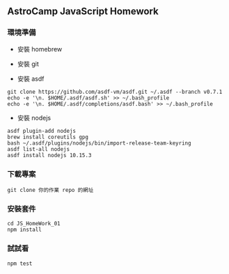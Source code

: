 ## AstroCamp JavaScript Homework


### 環境準備

* 安裝 homebrew

* 安裝 git

* 安裝 asdf

```
git clone https://github.com/asdf-vm/asdf.git ~/.asdf --branch v0.7.1
echo -e '\n. $HOME/.asdf/asdf.sh' >> ~/.bash_profile
echo -e '\n. $HOME/.asdf/completions/asdf.bash' >> ~/.bash_profile
```

* 安裝 nodejs
```
asdf plugin-add nodejs
brew install coreutils gpg
bash ~/.asdf/plugins/nodejs/bin/import-release-team-keyring
asdf list-all nodejs
asdf install nodejs 10.15.3
```

### 下載專案
```
git clone 你的作業 repo 的網址
```

### 安裝套件
```
cd JS_HomeWork_01
npm install
```

### 試試看
```
npm test
```
